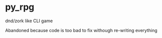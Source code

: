 # py_rpg
dnd/zork like CLI game

Abandoned because code is too bad to fix withough re-writing everything
